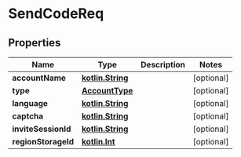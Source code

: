 # SendCodeReq

## Properties
Name | Type | Description | Notes
------------ | ------------- | ------------- | -------------
**accountName** | [**kotlin.String**](.md) |  |  [optional]
**type** | [**AccountType**](AccountType.md) |  |  [optional]
**language** | [**kotlin.String**](.md) |  |  [optional]
**captcha** | [**kotlin.String**](.md) |  |  [optional]
**inviteSessionId** | [**kotlin.String**](.md) |  |  [optional]
**regionStorageId** | [**kotlin.Int**](.md) |  |  [optional]

